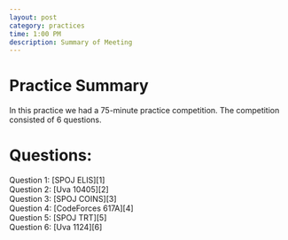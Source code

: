 ```yaml
---
layout: post
category: practices
time: 1:00 PM
description: Summary of Meeting
---
```

<h1>Practice Summary</h1>
In this practice we had a 75-minute practice competition. The competition consisted of 6 questions.
<br> 

<h1>Questions:</h1>
Question 1: [SPOJ ELIS][1]
<br>
Question 2: [Uva 10405][2]
<br>
Question 3: [SPOJ COINS][3]
<br>
Question 4: [CodeForces 617A][4]
<br>
Question 5: [SPOJ TRT][5]
<br>
Question 6: [Uva 1124][6]



[1]: http://www.spoj.com/problems/ELIS/en/
[2]: https://uva.onlinejudge.org/index.php?option=com_onlinejudge&Itemid=8&page=show_problem&problem=1346
[3]: http://www.spoj.com/problems/COINS/en/
[4]: http://codeforces.com/problemset/problem/617/A
[5]: http://www.spoj.com/problems/TRT/en/
[6]: https://uva.onlinejudge.org/index.php?option=onlinejudge&page=show_problem&problem=3565
